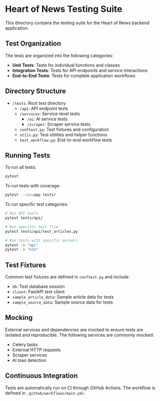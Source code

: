 # Heart of News Testing Suite

This directory contains the testing suite for the Heart of News backend application.

## Test Organization

The tests are organized into the following categories:

- **Unit Tests**: Tests for individual functions and classes
- **Integration Tests**: Tests for API endpoints and service interactions
- **End-to-End Tests**: Tests for complete application workflows

## Directory Structure

- `/tests`: Root test directory
  - `/api`: API endpoint tests
  - `/services`: Service-level tests
    - `/ai`: AI service tests
    - `/scraper`: Scraper service tests
  - `conftest.py`: Test fixtures and configuration
  - `utils.py`: Test utilities and helper functions
  - `test_workflow.py`: End-to-end workflow tests

## Running Tests

To run all tests:

```bash
pytest
```

To run tests with coverage:

```bash
pytest --cov=app tests/
```

To run specific test categories:

```bash
# Run API tests
pytest tests/api/

# Run specific test file
pytest tests/api/test_articles.py

# Run tests with specific markers
pytest -m "api"
pytest -m "e2e"
```

## Test Fixtures

Common test fixtures are defined in `conftest.py` and include:

- `db`: Test database session
- `client`: FastAPI test client
- `sample_article_data`: Sample article data for tests
- `sample_source_data`: Sample source data for tests

## Mocking

External services and dependencies are mocked to ensure tests are isolated and reproducible. The following services are commonly mocked:

- Celery tasks
- External HTTP requests
- Scraper services
- AI bias detection

## Continuous Integration

Tests are automatically run on CI through GitHub Actions. The workflow is defined in `.github/workflows/main.yml`.